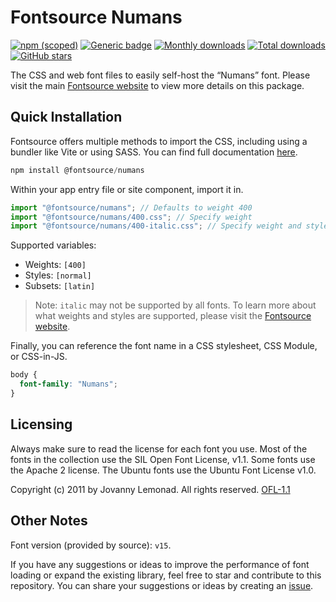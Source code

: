 # Fontsource Numans

[![npm (scoped)](https://img.shields.io/npm/v/@fontsource/numans?color=brightgreen)](https://www.npmjs.com/package/@fontsource/numans) [![Generic badge](https://img.shields.io/badge/fontsource-passing-brightgreen)](https://github.com/fontsource/fontsource) [![Monthly downloads](https://badgen.net/npm/dm/@fontsource/numans)](https://github.com/fontsource/fontsource) [![Total downloads](https://badgen.net/npm/dt/@fontsource/numans)](https://github.com/fontsource/fontsource) [![GitHub stars](https://img.shields.io/github/stars/fontsource/fontsource.svg?style=social&label=Star)](https://github.com/fontsource/fontsource/stargazers)

The CSS and web font files to easily self-host the “Numans” font. Please visit the main [Fontsource website](https://fontsource.org/fonts/numans) to view more details on this package.

## Quick Installation

Fontsource offers multiple methods to import the CSS, including using a bundler like Vite or using SASS. You can find full documentation [here](https://fontsource.org/docs/getting-started/introduction).

```javascript
npm install @fontsource/numans
```

Within your app entry file or site component, import it in.

```javascript
import "@fontsource/numans"; // Defaults to weight 400
import "@fontsource/numans/400.css"; // Specify weight
import "@fontsource/numans/400-italic.css"; // Specify weight and style
```

Supported variables:
- Weights: `[400]`
- Styles: `[normal]`
- Subsets: `[latin]`

> Note: `italic` may not be supported by all fonts. To learn more about what weights and styles are supported, please visit the [Fontsource website](https://fontsource.org/fonts/numans).

Finally, you can reference the font name in a CSS stylesheet, CSS Module, or CSS-in-JS.

```css
body {
  font-family: "Numans";
}
```

## Licensing
Always make sure to read the license for each font you use. Most of the fonts in the collection use the SIL Open Font License, v1.1. Some fonts use the Apache 2 license. The Ubuntu fonts use the Ubuntu Font License v1.0.

Copyright (c) 2011 by Jovanny Lemonad. All rights reserved.
[OFL-1.1](http://scripts.sil.org/OFL)

## Other Notes
Font version (provided by source): `v15`.

If you have any suggestions or ideas to improve the performance of font loading or expand the existing library, feel free to star and contribute to this repository. You can share your suggestions or ideas by creating an [issue](https://github.com/fontsource/fontsource/issues).